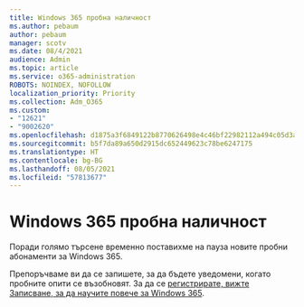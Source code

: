 ```yaml
---
title: Windows 365 пробна наличност
ms.author: pebaum
author: pebaum
manager: scotv
ms.date: 08/4/2021
audience: Admin
ms.topic: article
ms.service: o365-administration
ROBOTS: NOINDEX, NOFOLLOW
localization_priority: Priority
ms.collection: Adm_O365
ms.custom:
- "12621"
- "9002620"
ms.openlocfilehash: d1875a3f6849122b8770626498e4c46bf22982112a494c05d3acf0c313f2fa46
ms.sourcegitcommit: b5f7da89a650d2915dc652449623c78be6247175
ms.translationtype: HT
ms.contentlocale: bg-BG
ms.lasthandoff: 08/05/2021
ms.locfileid: "57813677"
---
```

# <a name="windows-365-trial-availability"></a>Windows 365 пробна наличност

Поради голямо търсене временно поставихме на пауза новите пробни абонаменти за Windows 365.

Препоръчваме ви да се запишете, за да бъдете уведомени, когато пробните опити се възобновят. За да се [регистрирате, вижте Записване, за да научите повече за Windows 365](https://aka.ms/Win365InfoNotification).
